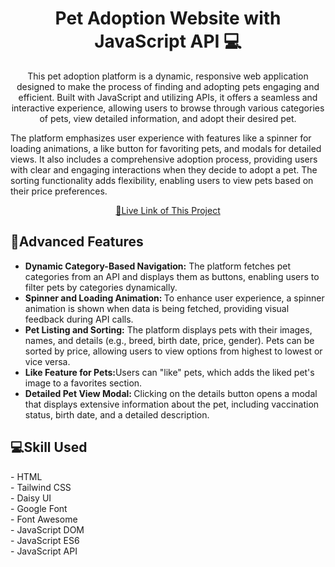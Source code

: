<h1 align="center" style="font-weight: bold;"><b>Pet Adoption</b> Website with JavaScript API 💻</h1>
<p align="center">This pet adoption platform is a dynamic, responsive web application designed to make the process of finding and adopting pets engaging and efficient. Built with JavaScript and utilizing APIs, it offers a seamless and interactive experience, allowing users to browse through various categories of pets, view detailed information, and adopt their desired pet.

The platform emphasizes user experience with features like a spinner for loading animations, a like button for favoriting pets, and modals for detailed views. It also includes a comprehensive adoption process, providing users with clear and engaging interactions when they decide to adopt a pet. The sorting functionality adds flexibility, enabling users to view pets based on their price preferences.
</p>

<p align="center">
<a href="https://multipletypesofpets.surge.sh/">📱Live Link of This Project</a>
</p> 

<h2 id="layout">🎨Advanced Features</h2>
<ul>
   <li> <b> Dynamic Category-Based Navigation:</b>  The platform fetches pet categories from an API and displays them as buttons, enabling users to filter pets by categories dynamically.</li>
   <li> <b> Spinner and Loading Animation: </b>  To enhance user experience, a spinner animation is shown when data is being fetched, providing visual feedback during API calls.</li>
   <li> <b> Pet Listing and Sorting:</b>  The platform displays pets with their images, names, and details (e.g., breed, birth date, price, gender).
Pets can be sorted by price, allowing users to view options from highest to lowest or vice versa.</li>
   <li> <b> Like Feature for Pets:</b>Users can "like" pets, which adds the liked pet's image to a favorites section. </li>
   <li> <b>Detailed Pet View Modal: </b> Clicking on the details button opens a modal that displays extensive information about the pet, including vaccination status, birth date, and a detailed description. </li>
</ul>

   
<h2 id="technologies" style="font-weight: bolder;">💻Skill Used</h2>
- HTML <br>
- Tailwind CSS <br>
- Daisy UI <br>
- Google Font <br>
- Font Awesome <br>
- JavaScript DOM <br>
- JavaScript ES6 <br>
- JavaScript API <br>